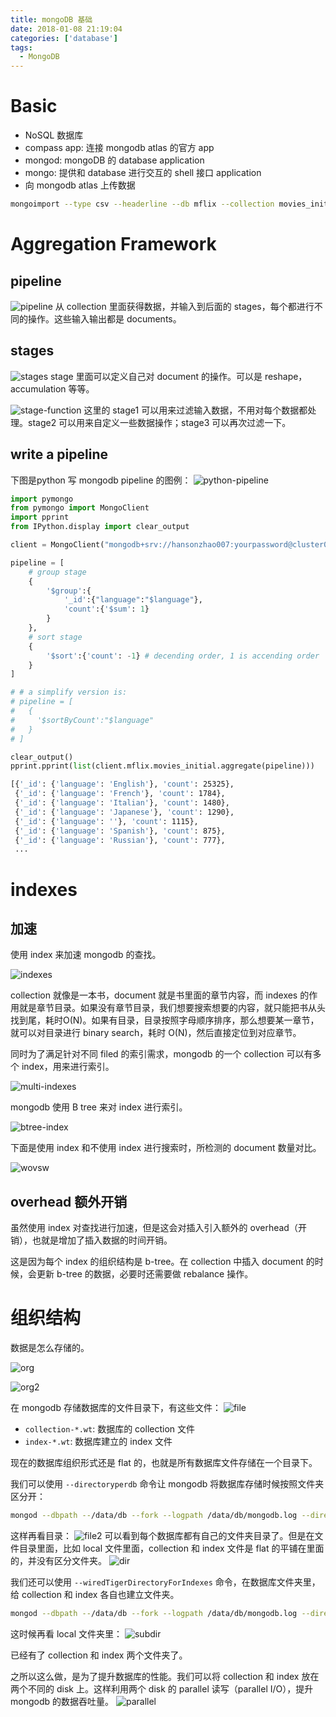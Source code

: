 ```yaml
---
title: mongoDB 基础
date: 2018-01-08 21:19:04
categories: ['database']
tags:
  - MongoDB 
---
```

# Basic
- NoSQL 数据库
- compass app: 连接 mongodb atlas 的官方 app
- mongod: mongoDB 的 database application
- mongo: 提供和 database 进行交互的 shell 接口 application
- 向 mongodb atlas 上传数据
```bash
mongoimport --type csv --headerline --db mflix --collection movies_initial --host "cluster0-shard-00-00-1cvum.mongodb.net:27017,cluster0-shard-00-01-1cvum.mongodb.net:27017,cluster0-shard-00-02-1cvum.mongodb.net:27017" --authenticationDatabase admin --ssl --username hansonzhao007 --password XXXXXX --file movies_initial.csv
```
<!-- more -->
# Aggregation Framework
## pipeline
![pipeline](pipeline.png)
从 collection 里面获得数据，并输入到后面的 stages，每个都进行不同的操作。这些输入输出都是 documents。

## stages
![stages](stages.png)
stage 里面可以定义自己对 document 的操作。可以是 reshape，accumulation 等等。

![stage-function](stage-function.png)
这里的 stage1 可以用来过滤输入数据，不用对每个数据都处理。stage2 可以用来自定义一些数据操作；stage3 可以再次过滤一下。

## write a pipeline
下图是python 写 mongodb pipeline 的图例：
![python-pipeline](pipeline-python.png)

```python
import pymongo
from pymongo import MongoClient
import pprint
from IPython.display import clear_output

client = MongoClient("mongodb+srv://hansonzhao007:yourpassword@cluster0-1cvum.mongodb.net")

pipeline = [
    # group stage
    {
        '$group':{
            '_id':{"language":"$language"},
            'count':{'$sum': 1}
        }
    },
    # sort stage
    {
        '$sort':{'count': -1} # decending order, 1 is accending order
    }
]

# # a simplify version is:
# pipeline = [
#   {
#     '$sortByCount':"$language"
#   }
# ]

clear_output()
pprint.pprint(list(client.mflix.movies_initial.aggregate(pipeline)))
```

```bash
[{'_id': {'language': 'English'}, 'count': 25325},
 {'_id': {'language': 'French'}, 'count': 1784},
 {'_id': {'language': 'Italian'}, 'count': 1480},
 {'_id': {'language': 'Japanese'}, 'count': 1290},
 {'_id': {'language': ''}, 'count': 1115},
 {'_id': {'language': 'Spanish'}, 'count': 875},
 {'_id': {'language': 'Russian'}, 'count': 777},
 ...
 ```

# indexes
## 加速
使用 index 来加速 mongodb 的查找。

![indexes](indexes.png)

collection 就像是一本书，document 就是书里面的章节内容，而 indexes 的作用就是章节目录。如果没有章节目录，我们想要搜索想要的内容，就只能把书从头找到尾，耗时O(N)。如果有目录，目录按照字母顺序排序，那么想要某一章节，就可以对目录进行 binary search，耗时 O(N)，然后直接定位到对应章节。

同时为了满足针对不同 filed 的索引需求，mongodb 的一个 collection 可以有多个 index，用来进行索引。

![multi-indexes](multi-indexes.png)

mongodb 使用 B tree 来对 index 进行索引。

![btree-index](btree-index.png)

下面是使用 index 和不使用 index 进行搜索时，所检测的 document 数量对比。

![wovsw](wovsw.png)

## overhead 额外开销
虽然使用 index 对查找进行加速，但是这会对插入引入额外的 overhead（开销），也就是增加了插入数据的时间开销。

这是因为每个 index 的组织结构是 b-tree。在 collection 中插入 document 的时候，会更新 b-tree 的数据，必要时还需要做 rebalance 操作。

# 组织结构
数据是怎么存储的。

![org](organization.png)

![org2](org2.png)

在 mongodb 存储数据库的文件目录下，有这些文件：
![file](files.png)

- `collection-*.wt`: 数据库的 collection 文件
- `index-*.wt`: 数据库建立的 index 文件

现在的数据库组织形式还是 flat 的，也就是所有数据库文件存储在一个目录下。

我们可以使用 `--directoryperdb` 命令让 mongodb 将数据库存储时候按照文件夹区分开：
```bash
mongod --dbpath --/data/db --fork --logpath /data/db/mongodb.log --directoryperdb
```

这样再看目录：
![file2](files2.png)
可以看到每个数据库都有自己的文件夹目录了。但是在文件目录里面，比如 local 文件里面，collection 和 index 文件是 flat 的平铺在里面的，并没有区分文件夹。
![dir](dir.png)

我们还可以使用 `--wiredTigerDirectoryForIndexes` 命令，在数据库文件夹里，给 collection 和 index 各自也建立文件夹。
```bash
mongod --dbpath --/data/db --fork --logpath /data/db/mongodb.log --directoryperdb --wiredTigerDirectoryForIndexes
```

这时候再看 local 文件夹里：
![subdir](subdir.png)

已经有了 collection 和 index 两个文件夹了。

之所以这么做，是为了提升数据库的性能。我们可以将 collection 和 index 放在两个不同的 disk 上。这样利用两个 disk 的 parallel 读写（parallel I/O），提升 mongodb 的数据吞吐量。
![parallel](parallel.png)
